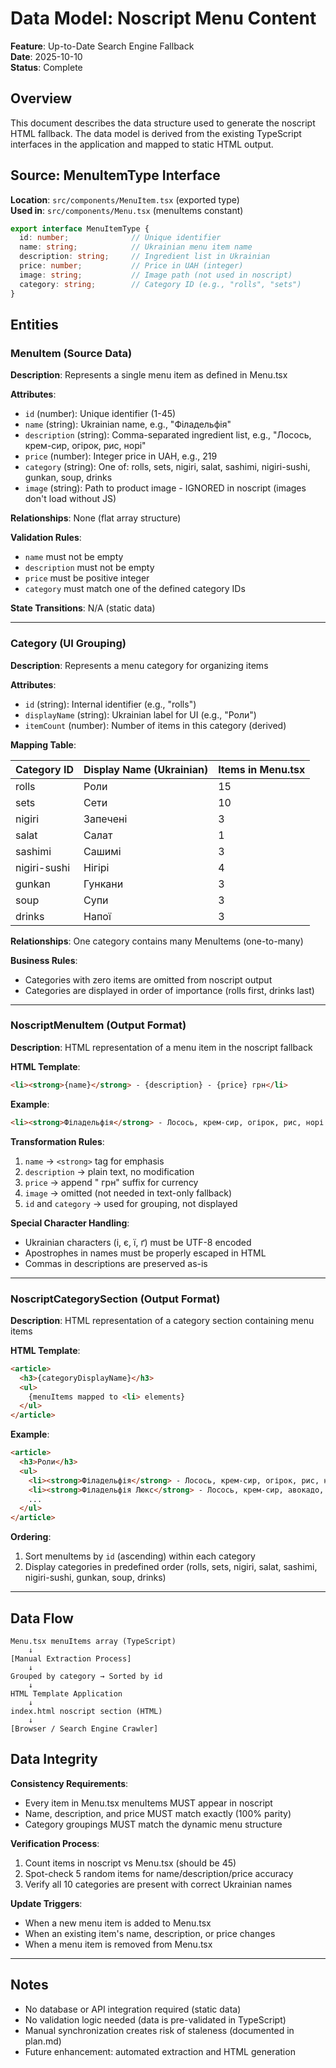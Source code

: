 # Data Model: Noscript Menu Content

**Feature**: Up-to-Date Search Engine Fallback  
**Date**: 2025-10-10  
**Status**: Complete

## Overview

This document describes the data structure used to generate the noscript HTML fallback. The data model is derived from the existing TypeScript interfaces in the application and mapped to static HTML output.

## Source: MenuItemType Interface

**Location**: `src/components/MenuItem.tsx` (exported type)  
**Used in**: `src/components/Menu.tsx` (menuItems constant)

```typescript
export interface MenuItemType {
  id: number;              // Unique identifier
  name: string;            // Ukrainian menu item name
  description: string;     // Ingredient list in Ukrainian
  price: number;           // Price in UAH (integer)
  image: string;           // Image path (not used in noscript)
  category: string;        // Category ID (e.g., "rolls", "sets")
}
```

## Entities

### MenuItem (Source Data)

**Description**: Represents a single menu item as defined in Menu.tsx

**Attributes**:
- `id` (number): Unique identifier (1-45)
- `name` (string): Ukrainian name, e.g., "Філадельфія"
- `description` (string): Comma-separated ingredient list, e.g., "Лосось, крем-сир, огірок, рис, норі"
- `price` (number): Integer price in UAH, e.g., 219
- `category` (string): One of: rolls, sets, nigiri, salat, sashimi, nigiri-sushi, gunkan, soup, drinks
- `image` (string): Path to product image - IGNORED in noscript (images don't load without JS)

**Relationships**: None (flat array structure)

**Validation Rules**:
- `name` must not be empty
- `description` must not be empty
- `price` must be positive integer
- `category` must match one of the defined category IDs

**State Transitions**: N/A (static data)

---

### Category (UI Grouping)

**Description**: Represents a menu category for organizing items

**Attributes**:
- `id` (string): Internal identifier (e.g., "rolls")
- `displayName` (string): Ukrainian label for UI (e.g., "Роли")
- `itemCount` (number): Number of items in this category (derived)

**Mapping Table**:

| Category ID   | Display Name (Ukrainian) | Items in Menu.tsx |
|---------------|-------------------------|-------------------|
| rolls         | Роли                    | 15                |
| sets          | Сети                    | 10                |
| nigiri        | Запечені                | 3                 |
| salat         | Салат                   | 1                 |
| sashimi       | Сашимі                  | 3                 |
| nigiri-sushi  | Нігірі                  | 4                 |
| gunkan        | Гункани                 | 3                 |
| soup          | Супи                    | 3                 |
| drinks        | Напої                   | 3                 |

**Relationships**: One category contains many MenuItems (one-to-many)

**Business Rules**:
- Categories with zero items are omitted from noscript output
- Categories are displayed in order of importance (rolls first, drinks last)

---

### NoscriptMenuItem (Output Format)

**Description**: HTML representation of a menu item in the noscript fallback

**HTML Template**:
```html
<li><strong>{name}</strong> - {description} - {price} грн</li>
```

**Example**:
```html
<li><strong>Філадельфія</strong> - Лосось, крем-сир, огірок, рис, норі - 219 грн</li>
```

**Transformation Rules**:
1. `name` → `<strong>` tag for emphasis
2. `description` → plain text, no modification
3. `price` → append " грн" suffix for currency
4. `image` → omitted (not needed in text-only fallback)
5. `id` and `category` → used for grouping, not displayed

**Special Character Handling**:
- Ukrainian characters (і, є, ї, ґ) must be UTF-8 encoded
- Apostrophes in names must be properly escaped in HTML
- Commas in descriptions are preserved as-is

---

### NoscriptCategorySection (Output Format)

**Description**: HTML representation of a category section containing menu items

**HTML Template**:
```html
<article>
  <h3>{categoryDisplayName}</h3>
  <ul>
    {menuItems mapped to <li> elements}
  </ul>
</article>
```

**Example**:
```html
<article>
  <h3>Роли</h3>
  <ul>
    <li><strong>Філадельфія</strong> - Лосось, крем-сир, огірок, рис, норі - 219 грн</li>
    <li><strong>Філадельфія Люкс</strong> - Лосось, крем-сир, авокадо, ікра масаго, рис, норі - 249 грн</li>
    ...
  </ul>
</article>
```

**Ordering**:
1. Sort menuItems by `id` (ascending) within each category
2. Display categories in predefined order (rolls, sets, nigiri, salat, sashimi, nigiri-sushi, gunkan, soup, drinks)

---

## Data Flow

```
Menu.tsx menuItems array (TypeScript)
    ↓
[Manual Extraction Process]
    ↓
Grouped by category → Sorted by id
    ↓
HTML Template Application
    ↓
index.html noscript section (HTML)
    ↓
[Browser / Search Engine Crawler]
```

## Data Integrity

**Consistency Requirements**:
- Every item in Menu.tsx menuItems MUST appear in noscript
- Name, description, and price MUST match exactly (100% parity)
- Category groupings MUST match the dynamic menu structure

**Verification Process**:
1. Count items in noscript vs Menu.tsx (should be 45)
2. Spot-check 5 random items for name/description/price accuracy
3. Verify all 10 categories are present with correct Ukrainian names

**Update Triggers**:
- When a new menu item is added to Menu.tsx
- When an existing item's name, description, or price changes
- When a menu item is removed from Menu.tsx

---

## Notes

- No database or API integration required (static data)
- No validation logic needed (data is pre-validated in TypeScript)
- Manual synchronization creates risk of staleness (documented in plan.md)
- Future enhancement: automated extraction and HTML generation

